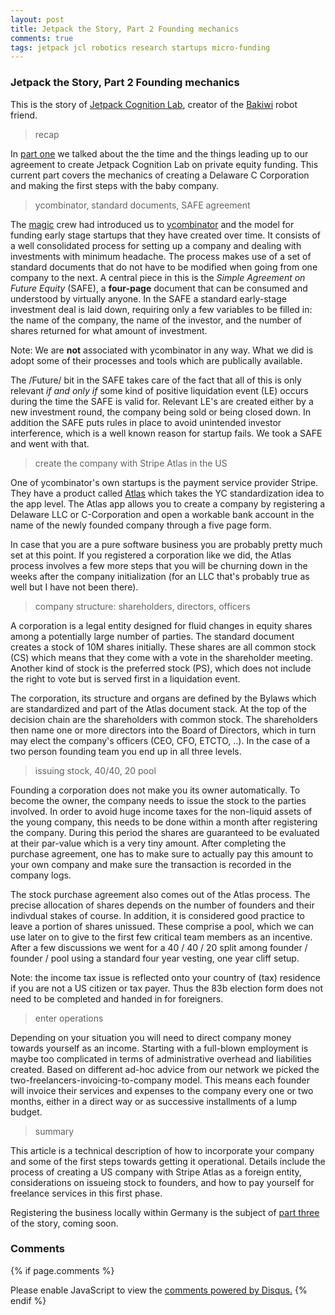 ```yaml
---
layout: post
title: Jetpack the Story, Part 2 Founding mechanics
comments: true
tags: jetpack jcl robotics research startups micro-funding
---
```


### Jetpack the Story, Part 2 Founding mechanics

This is the story of [Jetpack Cognition Lab](https://jetpack.cl),
creator of the [Bakiwi](https://bakiwi.shop) robot friend.

> recap

In [part one](/2020/02/20/jetpack-the-story-1-init/) we talked about
the the time and the things leading up to our agreement to create
Jetpack Cognition Lab on private equity funding. This current part
covers the mechanics of creating a Delaware C Corporation and making
the first steps with the baby company.

> ycombinator, standard documents, SAFE agreement

The [magic](https://www.magic.do) crew had introduced us to
[ycombinator](https://www.ycombinator.com) and the model for funding
early stage startups that they have created over time. It consists of
a well consolidated process for setting up a company and dealing with
investments with minimum headache. The process makes use of a set of
standard documents that do not have to be modified when going from one
company to the next. A central piece in this is the _Simple Agreement
on Future Equity_ (SAFE), a **four-page** document that can be
consumed and understood by virtually anyone. In the SAFE a standard
early-stage investment deal is laid down, requiring only a few
variables to be filled in: the name of the company, the name of the
investor, and the number of shares returned for what amount of
investment.

Note: We are **not** associated with ycombinator in any way. What we
did is adopt some of their processes and tools which are publically
available.

The /Future/ bit in the SAFE takes care of the fact that all of this
is only relevant _if and only if_ some kind of positive liquidation
event (LE) occurs during the time the SAFE is valid for. Relevant LE's
are created either by a new investment round, the company being sold
or being closed down. In addition the SAFE puts rules in place to
avoid unintended investor interference, which is a well known reason
for startup fails. We took a SAFE and went with that.

> create the company with Stripe Atlas in the US

One of ycombinator's own startups is the payment service provider
Stripe. They have a product called [Atlas](https://stripe.com/atlas)
which takes the YC standardization idea to the app level. The Atlas
app allows you to create a company by registering a Delaware LLC or
C-Corporation and open a workable bank account in the name of the
newly founded company through a five page form.

In case that you are a pure software business you are probably pretty
much set at this point. If you registered a corporation like we did,
the Atlas process involves a few more steps that you will be churning
down in the weeks after the company initialization (for an LLC that's
probably true as well but I have not been there).

> company structure: shareholders, directors, officers

A corporation is a legal entity designed for fluid changes in equity
shares among a potentially large number of parties. The standard
document creates a stock of 10M shares initially. These shares are all
common stock (CS) which means that they come with a vote in the
shareholder meeting. Another kind of stock is the preferred stock
(PS), which does not include the right to vote but is served first in
a liquidation event.

The corporation, its structure and organs are defined by the Bylaws
which are standardized and part of the Atlas document stack. At the
top of the decision chain are the shareholders with common stock. The
shareholders then name one or more directors into the Board of
Directors, which in turn may elect the company's officers (CEO, CFO,
ETCTO, ..). In the case of a two person founding team you end up in
all three levels.

> issuing stock, 40/40, 20 pool

Founding a corporation does not make you its owner automatically. To
become the owner, the company needs to issue the stock to the parties
involved. In order to avoid huge income taxes for the non-liquid
assets of the young company, this needs to be done within a month
after registering the company. During this period the shares are
guaranteed to be evaluated at their par-value which is a very tiny
amount. After completing the purchase agreement, one has to make sure
to actually pay this amount to your own company and make sure the
transaction is recorded in the company logs.

The stock purchase agreement also comes out of the Atlas process. The
precise allocation of shares depends on the number of founders and
their indivdual stakes of course. In addition, it is considered good
practice to leave a portion of shares unissued. These comprise a pool,
which we can use later on to give to the first few critical team
members as an incentive. After a few discussions we went for a 40 / 40 /
20 split among founder / founder / pool using a standard four year
vesting, one year cliff setup.

Note: the income tax issue is reflected onto your country of (tax)
residence if you are not a US citizen or tax payer. Thus the 83b
election form does not need to be completed and handed in for
foreigners.

> enter operations

Depending on your situation you will need to direct company money
towards yourself as an income. Starting with a full-blown employment
is maybe too complicated in terms of administrative overhead and
liabilities created. Based on different ad-hoc advice from our network
we picked the two-freelancers-invoicing-to-company model. This means
each founder will invoice their services and expenses to the company
every one or two months, either in a direct way or as successive
installments of a lump budget.

> summary

This article is a technical description of how to incorporate your
company and some of the first steps towards getting it
operational. Details include the process of creating a US company with
Stripe Atlas as a foreign entity, considerations on issueing stock to
founders, and how to pay yourself for freelance services in this first
phase.

Registering the business locally within Germany is the subject of
[part three](/2020/08/19/jetpack-the-story-3-enter-germany/) of the
story, coming soon.

### Comments

{% if page.comments %}
<div id="disqus_thread"></div>
<script>

/**
*  RECOMMENDED CONFIGURATION VARIABLES: EDIT AND UNCOMMENT THE SECTION BELOW TO INSERT DYNAMIC VALUES FROM YOUR PLATFORM OR CMS.
*  LEARN WHY DEFINING THESE VARIABLES IS IMPORTANT: https://disqus.com/admin/universalcode/#configuration-variables*/
/*
var disqus_config = function () {
this.page.url = PAGE_URL;  // Replace PAGE_URL with your page's canonical URL variable
this.page.identifier = PAGE_IDENTIFIER; // Replace PAGE_IDENTIFIER with your page's unique identifier variable
};
*/
(function() { // DON'T EDIT BELOW THIS LINE
var d = document, s = d.createElement('script');
s.src = '//x75.disqus.com/embed.js';
s.setAttribute('data-timestamp', +new Date());
(d.head || d.body).appendChild(s);
})();
</script>
<noscript>Please enable JavaScript to view the <a href="https://disqus.com/?ref_noscript">comments powered by Disqus.</a></noscript>
{% endif %}

